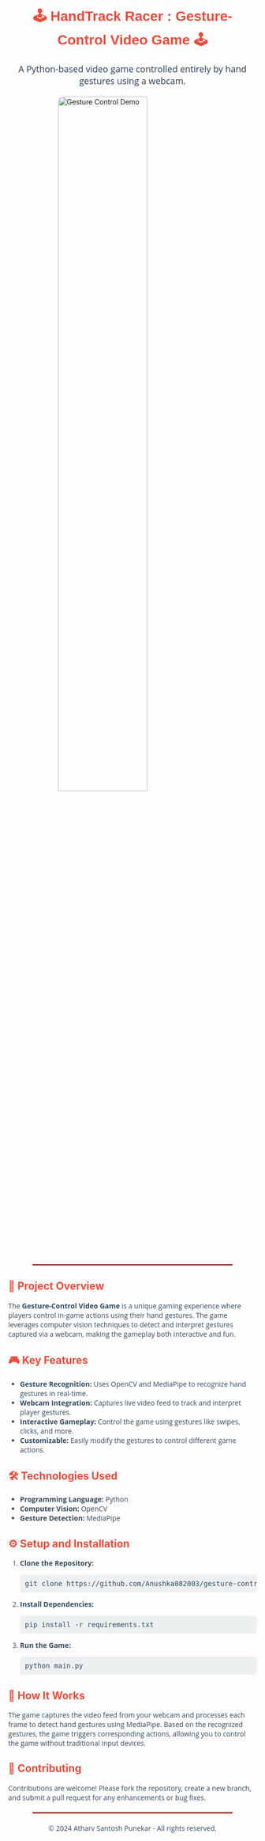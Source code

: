 <h1 style="text-align: center; font-family: Arial, sans-serif; color: #e74c3c;">🕹️ HandTrack Racer : Gesture-Control Video Game 🕹️</h1>

<p style="text-align: center; font-family: 'Open Sans', sans-serif; color: #2c3e50; font-size: 18px;">
  A Python-based video game controlled entirely by hand gestures using a webcam.
</p>

<img src="img/main_py.gif" alt="Gesture Control Demo" style="display: block; margin: 20px auto; width: 60%; border-radius: 10px;">

<hr style="border: 1px solid #e74c3c; width: 80%; margin: 20px auto;">

<h2 style="color: #e74c3c;">🚀 Project Overview</h2>
<p style="font-family: 'Open Sans', sans-serif; color: #34495e;">
  The <strong>Gesture-Control Video Game</strong> is a unique gaming experience where players control in-game actions using their hand gestures. The game leverages computer vision techniques to detect and interpret gestures captured via a webcam, making the gameplay both interactive and fun.
</p>

<h2 style="color: #e74c3c;">🎮 Key Features</h2>
<ul style="font-family: 'Open Sans', sans-serif; color: #34495e;">
  <li><strong>Gesture Recognition:</strong> Uses OpenCV and MediaPipe to recognize hand gestures in real-time.</li>
  <li><strong>Webcam Integration:</strong> Captures live video feed to track and interpret player gestures.</li>
  <li><strong>Interactive Gameplay:</strong> Control the game using gestures like swipes, clicks, and more.</li>
  <li><strong>Customizable:</strong> Easily modify the gestures to control different game actions.</li>
</ul>

<h2 style="color: #e74c3c;">🛠️ Technologies Used</h2>
<ul style="font-family: 'Open Sans', sans-serif; color: #34495e;">
  <li><strong>Programming Language:</strong> Python</li>
  <li><strong>Computer Vision:</strong> OpenCV</li>
  <li><strong>Gesture Detection:</strong> MediaPipe</li>
</ul>

<h2 style="color: #e74c3c;">⚙️ Setup and Installation</h2>
<ol style="font-family: 'Open Sans', sans-serif; color: #34495e;">
  <li><strong>Clone the Repository:</strong>
    <pre style="background-color: #ecf0f1; padding: 10px; border-radius: 5px;">git clone https://github.com/Anushka082003/gesture-control-video-game.git</pre>
  </li>
  <li><strong>Install Dependencies:</strong>
    <pre style="background-color: #ecf0f1; padding: 10px; border-radius: 5px;">pip install -r requirements.txt</pre>
  </li>
  <li><strong>Run the Game:</strong>
    <pre style="background-color: #ecf0f1; padding: 10px; border-radius: 5px;">python main.py</pre>
  </li>
</ol>

<h2 style="color: #e74c3c;">📸 How It Works</h2>
<p style="font-family: 'Open Sans', sans-serif; color: #34495e;">
  The game captures the video feed from your webcam and processes each frame to detect hand gestures using MediaPipe. Based on the recognized gestures, the game triggers corresponding actions, allowing you to control the game without traditional input devices.
</p>

<h2 style="color: #e74c3c;">🤝 Contributing</h2>
<p style="font-family: 'Open Sans', sans-serif; color: #34495e;">
  Contributions are welcome! Please fork the repository, create a new branch, and submit a pull request for any enhancements or bug fixes.
</p>


<hr style="border: 1px solid #e74c3c; width: 80%; margin: 20px auto;">

<p style="text-align: center; font-family: 'Open Sans', sans-serif; color: #34495e; font-size: 14px;">
  © 2024 Atharv Santosh Punekar - All rights reserved.
</p>

